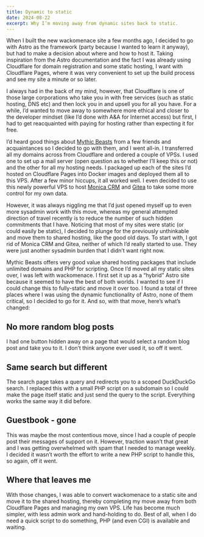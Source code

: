 ```yaml
---
title: Dynamic to static
date: 2024-08-22
excerpt: Why I’m moving away from dynamic sites back to static.
---
```


When I built the new wackomenace site a few months ago, I decided to go with Astro as the framework (party because I wanted to learn it anyway), but had to make a decision about where and how to host it. Taking inspiration from the Astro documentation and the fact I was already using Cloudflare for domain registration and some static hosting, I want with Cloudflare Pages, where it was very convenient to set up the build process and see my site a minute or so later.

I always had in the back of my mind, however, that Cloudflare is one of those large corporations who take you in with free services (such as static hosting, DNS etc) and then lock you in and upsell you for all you have. For a while, I’d wanted to move away to somewhere more ethical and closer to the developer mindset (like I’d done with A&A for Internet access) but first, I had to get reacquainted with paying for hosting rather than expecting it for free.

I’d heard good things about [Mythic Beasts](https://www.mythic-beasts.com) from a few friends and acquaintances so I decided to go with them, and I went all-in. I transferred all my domains across from Cloudflare and ordered a couple of VPSs. I used one to set up a mail server (open question as to whether I’ll keep this or not) and the other for all my hosting needs. I packaged up each of the sites I’d hosted on Cloudflare Pages into Docker images and deployed them all to this VPS. After a few minor hiccups, it all worked well. I even decided to use this newly powerful VPS to host [Monica CRM](https://www.monicahq.com) and [Gitea](https://about.gitea.com) to take some more control for my own data.

However, it was always niggling me that I’d just opened myself up to even more sysadmin work with this move, whereas my general attempted direction of travel recently is to reduce the number of such hidden commitments that I have. Noticing that most of my sites were static (or could easily be static), I decided to plunge for the previously unthinkable and move them to shared hosting, like the good old days. To start with, I got rid of Monica CRM and Gitea, neither of which I’d really started to use. They were just another sysadmin burden that I didn’t want right now.

Mythic Beasts offers very good value shared hosting packages that include unlimited domains and PHP for scripting. Once I’d moved all my static sites over, I was left with wackomenace. I first set it up as a “hybrid” Astro site because it seemed to have the best of both worlds. I wanted to see if I could change this to fully-static and move it over too. I found a total of three places where I was using the dynamic functionality of Astro, none of them critical, so I decided to go for it. And so, with that move, here’s what’s changed:

## No more random blog posts

I had one button hidden away on a page that would select a random blog post and take you to it. I don’t think anyone ever used it, so off it went.

## Same search but different

The search page takes a query and redirects you to a scoped DuckDuckGo search. I replaced this with a small PHP script on a subdomain so I could make the page itself static and just send the query to the script. Everything works the same way it did before.

## Guestbook - gone

This was maybe the most contentious move, since I had a couple of people post their messages of support on it. However, traction wasn’t that great and I was getting overwhelmed with spam that I needed to manage weekly. I decided it wasn’t worth the effort to write a new PHP script to handle this, so again, off it went.

## Where that leaves me

With those changes, I was able to convert wackomenace to a static site and move it to the shared hosting, thereby completing my move away from both Cloudflare Pages and managing my own VPS. Life has become much simpler, with less admin work and hand-holding to do. Best of all, when I do need a quick script to do something, PHP (and even CGI) is available and waiting.
